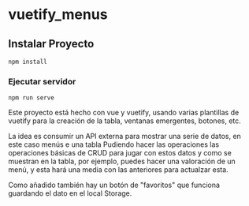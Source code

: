# vuetify_menus

## Instalar Proyecto
```
npm install
```

### Ejecutar servidor
```
npm run serve
```

Este proyecto está hecho con vue y vuetify, usando varias plantillas de vuetify para la creación de la tabla, ventanas emergentes, botones, etc.

La idea es consumir un API externa para mostrar una serie de datos, en este caso menús e una tabla
Pudiendo hacer las operaciones las operaciones básicas de CRUD para jugar con estos datos y como se muestran en la tabla, por ejemplo, puedes hacer una valoración de un menú, y esta hará una media con las anteriores para actualzar esta.

Como añadido también hay un botón de "favoritos" que funciona guardando el dato en el local Storage.
